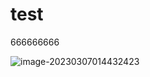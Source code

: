 # test

666666666

![image-20230307014432423](https://github.com/SevenOAO/img.git/img/image-20230307014432423.png)